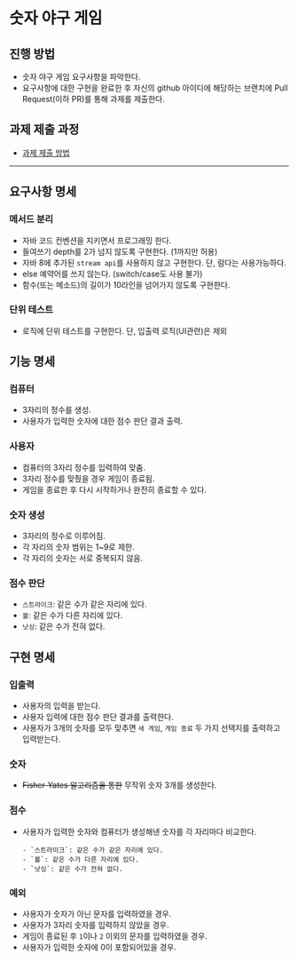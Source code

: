 # 숫자 야구 게임
## 진행 방법
* 숫자 야구 게임 요구사항을 파악한다.
* 요구사항에 대한 구현을 완료한 후 자신의 github 아이디에 해당하는 브랜치에 Pull Request(이하 PR)를 통해 과제를 제출한다.

## 과제 제출 과정
* [과제 제출 방법](https://github.com/next-step/nextstep-docs/tree/master/precourse)

---
## 요구사항 명세

### 메서드 분리
- 자바 코드 컨벤션을 지키면서 프로그래밍 한다.
- 들여쓰기 depth를 2가 넘지 않도록 구현한다. (1까지만 허용)
- 자바 8에 추가된 `stream api`를 사용하지 않고 구현한다. 단, 람다는 사용가능하다.
- else 예약어를 쓰지 않는다. (switch/case도 사용 불가)
- 함수(또는 메소드)의 길이가 10라인을 넘어가지 않도록 구현한다.

### 단위 테스트
- 로직에 단위 테스트를 구현한다. 단, 입출력 로직(UI관련)은 제외

## 기능 명세

### 컴퓨터
- 3자리의 정수를 생성.
- 사용자가 입력한 숫자에 대한 점수 판단 결과 출력.

### 사용자
- 컴퓨터의 3자리 정수를 입력하여 맞춤.
- 3자리 정수를 맞췄을 경우 게임이 종료됨.
- 게임을 종료한 후 다시 시작하거나 완전히 종료할 수 있다.

### 숫자 생성
- 3자리의 정수로 이루어짐.
- 각 자리의 숫자 범위는 1~9로 제한.
- 각 자리의 숫자는 서로 중복되지 않음.

### 점수 판단
- `스트라이크`: 같은 수가 같은 자리에 있다.
- `볼`: 같은 수가 다른 자리에 있다.
- `낫싱`: 같은 수가 전혀 없다.

## 구현 명세

### 입출력
- 사용자의 입력을 받는다.
- 사용자 입력에 대한 점수 판단 결과를 출력한다.
- 사용자가 3개의 숫자를 모두 맞추면 `새 게임`, `게임 종료` 두 가지 선택지를 출력하고 입력받는다.

### 숫자
- ~~Fisher-Yates 알고리즘을 통한~~ 무작위 숫자 3개를 생성한다.

### 점수
- 사용자가 입력한 숫자와 컴퓨터가 생성해낸 숫자를 각 자리마다 비교한다.
    ```
    - `스트라이크`: 같은 수가 같은 자리에 있다.
    - `볼`: 같은 수가 다른 자리에 있다.
    - `낫싱`: 같은 수가 전혀 없다.
    ```

### 예외
- 사용자가 숫자가 아닌 문자를 입력하였을 경우.
- 사용자가 3자리 숫자를 입력하지 않았을 경우.
- 게임이 종료된 후 `1`이나 `2` 이외의 문자를 입력하였을 경우.
- 사용자가 입력한 숫자에 0이 포함되어있을 경우.